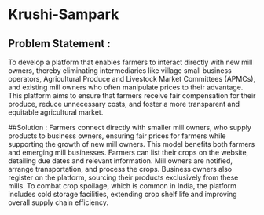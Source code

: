 # Krushi-Sampark

## Problem Statement :
To develop a platform that enables farmers to interact 
directly with new mill owners, thereby eliminating 
intermediaries like village small business operators, 
Agricultural Produce and Livestock Market Committees 
(APMCs), and existing mill owners who often manipulate 
prices to their advantage. This platform aims to ensure 
that farmers receive fair compensation for their 
produce, reduce unnecessary costs, and foster a more 
transparent and equitable agricultural market.

##Solution :
Farmers connect directly with smaller mill owners, who supply products to business owners, ensuring fair prices for farmers while supporting the growth of new mill owners. This model benefits both farmers and emerging mill businesses. Farmers can list their crops on the website, detailing due dates and relevant information. Mill owners are notified, arrange transportation, and process the crops. Business owners also register on the platform, sourcing their products exclusively from these mills. To combat crop spoilage, which is common in India, the platform includes cold storage facilities, extending crop shelf life and improving overall supply chain efficiency.

